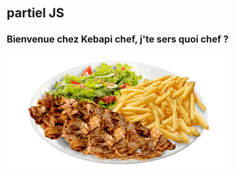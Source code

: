 # partiel JS

## Bienvenue chez Kebapi chef, j'te sers quoi chef ?

![Le Kebab](img/assiette-kebab-1.png?raw=true "Le Kebab !")
 
